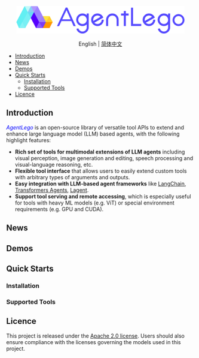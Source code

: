 <div align="center">
<img src="docs/src/agentlego-logo.png" width="450"/>
</div>

<div align="center">

English | [简体中文](/README_zh-CN.md)

</div>

<!-- @import "[TOC]" {cmd="toc" depthFrom=1 depthTo=6 orderedList=false} -->

<!-- code_chunk_output -->

- [Introduction](#introduction)
- [News](#news)
- [Demos](#demos)
- [Quick Starts](#quick-starts)
  - [Installation](#installation)
  - [Supported Tools](#supported-tools)
- [Licence](#licence)

<!-- /code_chunk_output -->

## Introduction

<span style="color:blue"> *AgentLego* </span> is an open-source library of versatile tool APIs to extend and enhance large language model (LLM) based agents, with the following highlight features:

- **Rich set of tools for multimodal extensions of LLM agents** including visual perception, image generation and editing, speech processing and visual-language reasoning, etc.
- **Flexible tool interface** that allows users to easily extend custom tools with arbitrary types of arguments and outputs.
- **Easy integration with LLM-based agent frameworks** like [LangChain](https://github.com/langchain-ai/langchain), [Transformers Agents](https://huggingface.co/docs/transformers/transformers_agents), [Lagent](https://github.com/InternLM/lagent).
- **Support tool serving and remote accessing**, which is especially useful for tools with heavy ML models (e.g. ViT) or special environment requirements (e.g. GPU and CUDA).

## News

## Demos

## Quick Starts

### Installation

### Supported Tools

## Licence

This project is released under the [Apache 2.0 license](LICENSE). Users should also ensure compliance with the licenses governing the models used in this project.
